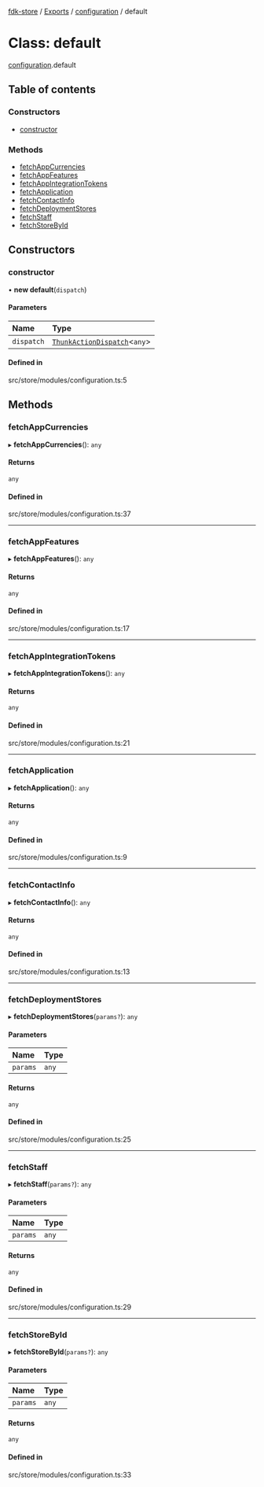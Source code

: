 [fdk-store](../README.md) / [Exports](../modules.md) / [configuration](../modules/configuration.md) / default

# Class: default

[configuration](../modules/configuration.md).default

## Table of contents

### Constructors

- [constructor](configuration.default.md#constructor)

### Methods

- [fetchAppCurrencies](configuration.default.md#fetchappcurrencies)
- [fetchAppFeatures](configuration.default.md#fetchappfeatures)
- [fetchAppIntegrationTokens](configuration.default.md#fetchappintegrationtokens)
- [fetchApplication](configuration.default.md#fetchapplication)
- [fetchContactInfo](configuration.default.md#fetchcontactinfo)
- [fetchDeploymentStores](configuration.default.md#fetchdeploymentstores)
- [fetchStaff](configuration.default.md#fetchstaff)
- [fetchStoreById](configuration.default.md#fetchstorebyid)

## Constructors

### constructor

• **new default**(`dispatch`)

#### Parameters

| Name | Type |
| :------ | :------ |
| `dispatch` | [`ThunkActionDispatch`](../modules/theme._internal_.md#thunkactiondispatch)<`any`\> |

#### Defined in

src/store/modules/configuration.ts:5

## Methods

### fetchAppCurrencies

▸ **fetchAppCurrencies**(): `any`

#### Returns

`any`

#### Defined in

src/store/modules/configuration.ts:37

___

### fetchAppFeatures

▸ **fetchAppFeatures**(): `any`

#### Returns

`any`

#### Defined in

src/store/modules/configuration.ts:17

___

### fetchAppIntegrationTokens

▸ **fetchAppIntegrationTokens**(): `any`

#### Returns

`any`

#### Defined in

src/store/modules/configuration.ts:21

___

### fetchApplication

▸ **fetchApplication**(): `any`

#### Returns

`any`

#### Defined in

src/store/modules/configuration.ts:9

___

### fetchContactInfo

▸ **fetchContactInfo**(): `any`

#### Returns

`any`

#### Defined in

src/store/modules/configuration.ts:13

___

### fetchDeploymentStores

▸ **fetchDeploymentStores**(`params?`): `any`

#### Parameters

| Name | Type |
| :------ | :------ |
| `params` | `any` |

#### Returns

`any`

#### Defined in

src/store/modules/configuration.ts:25

___

### fetchStaff

▸ **fetchStaff**(`params?`): `any`

#### Parameters

| Name | Type |
| :------ | :------ |
| `params` | `any` |

#### Returns

`any`

#### Defined in

src/store/modules/configuration.ts:29

___

### fetchStoreById

▸ **fetchStoreById**(`params?`): `any`

#### Parameters

| Name | Type |
| :------ | :------ |
| `params` | `any` |

#### Returns

`any`

#### Defined in

src/store/modules/configuration.ts:33
